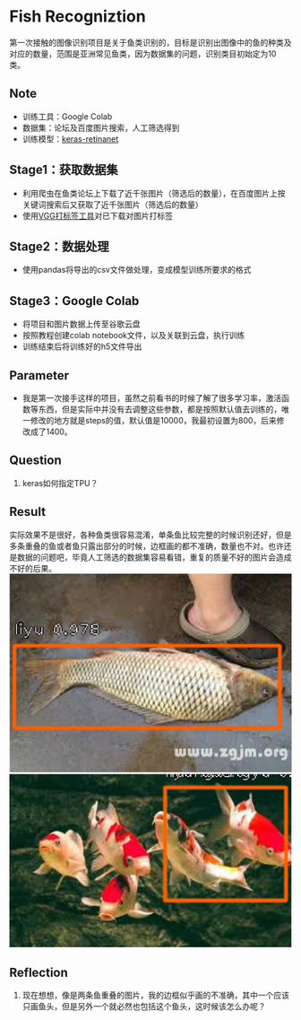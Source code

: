 # Fish Recogniztion
第一次接触的图像识别项目是关于鱼类识别的，目标是识别出图像中的鱼的种类及对应的数量，范围是亚洲常见鱼类，因为数据集的问题，识别类目初始定为10类。
## Note
- 训练工具：Google Colab
- 数据集：论坛及百度图片搜索，人工筛选得到
- 训练模型：[keras-retinanet](https://github.com/fizyr/keras-retinanet)
## Stage1：获取数据集
- 利用爬虫在鱼类论坛上下载了近千张图片（筛选后的数量），在百度图片上按关键词搜索后又获取了近千张图片（筛选后的数量）
- 使用[VGG打标签工具](http://www.robots.ox.ac.uk/~vgg/software/via/via_demo.html)对已下载对图片打标签
## Stage2：数据处理
- 使用pandas将导出的csv文件做处理，变成模型训练所要求的格式
## Stage3：Google Colab
- 将项目和图片数据上传至谷歌云盘
- 按照教程创建colab notebook文件，以及关联到云盘，执行训练
- 训练结束后将训练好的h5文件导出
## Parameter
- 我是第一次接手这样的项目，虽然之前看书的时候了解了很多学习率，激活函数等东西，但是实际中并没有去调整这些参数，都是按照默认值去训练的，唯一修改的地方就是steps的值，默认值是10000，我最初设置为800，后来修改成了1400。
## Question
1. keras如何指定TPU？
## Result
实际效果不是很好，各种鱼类很容易混淆，单条鱼比较完整的时候识别还好，但是多条重叠的鱼或者鱼只露出部分的时候，边框画的都不准确，数量也不对。也许还是数据的问题吧，毕竟人工筛选的数据集容易看错，重复的质量不好的图片会造成不好的后果。
![](https://github.com/Paisins/Deep-learning/blob/master/4.jpg)
![](https://github.com/Paisins/Deep-learning/blob/master/1.jpg)
## Reflection
1. 现在想想，像是两条鱼重叠的图片，我的边框似乎画的不准确，其中一个应该只画鱼头，但是另外一个就必然也包括这个鱼头，这时候该怎么办呢？

